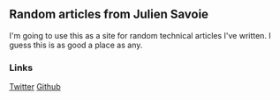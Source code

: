 ## Random articles from Julien Savoie

I'm going to use this as a site for random technical articles I've written.  I guess this is as good a place as any.

### Links
[Twitter](https://twitter.com/jzsavoie)
[Github](https://www.github.com/jsavoie)


